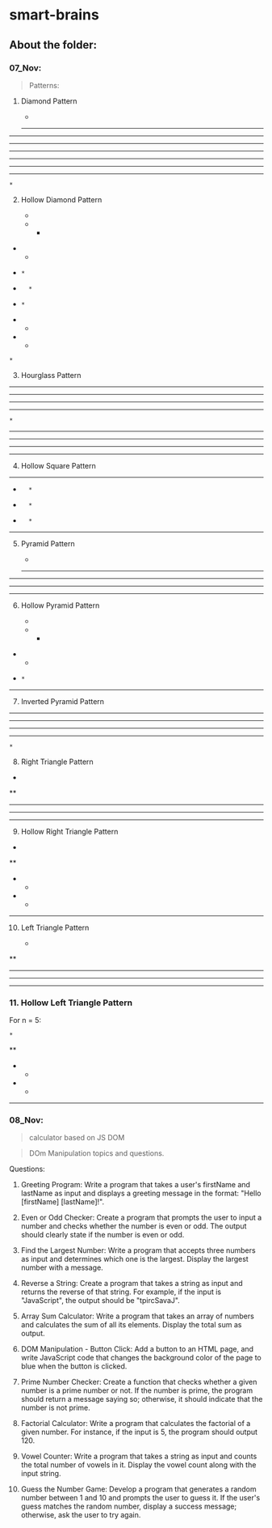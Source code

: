 # smart-brains

## About the folder:

### 07_Nov:
>Patterns:
1. Diamond Pattern

    *
   ***
  *****
 *******
*********
 *******
  *****
   ***
    *


2. Hollow Diamond Pattern


    *
   * *
  *   *
 *     *
*       *
 *     *
  *   *
   * *
    *


3. Hourglass Pattern

*********
 *******
  *****
   ***
    *
   ***
  *****
 *******
*********


4. Hollow Square Pattern

* * * * *
*       *
*       *
*       *
* * * * *


5. Pyramid Pattern

    *
   ***
  *****
 *******
*********


6. Hollow Pyramid Pattern


    *
   * *
  *   *
 *     *
*********

7. Inverted Pyramid Pattern

*********
 *******
  *****
   ***
    *


8. Right Triangle Pattern


*
**
***
****
*****


9. Hollow Right Triangle Pattern


*
**
* *
*  *
*****


10. Left Triangle Pattern


    *
   **
  ***
 ****
*****


### 11. Hollow Left Triangle Pattern
For n = 5:

    *
   **
  * *
 *  *
*****

### 08_Nov:

> calculator based on JS DOM

> DOm Manipulation topics and questions.

Questions:

1. Greeting Program: Write a program that takes a user's firstName and lastName as input and displays a greeting message in the format: "Hello [firstName] [lastName]!".

2. Even or Odd Checker: Create a program that prompts the user to input a number and checks whether the number is even or odd. The output should clearly state if the number is even or odd.

3. Find the Largest Number: Write a program that accepts three numbers as input and determines which one is the largest. Display the largest number with a message.

4. Reverse a String: Create a program that takes a string as input and returns the reverse of that string. For example, if the input is "JavaScript", the output should be "tpircSavaJ".

5. Array Sum Calculator: Write a program that takes an array of numbers and calculates the sum of all its elements. Display the total sum as output.

6. DOM Manipulation - Button Click: Add a button to an HTML page, and write JavaScript code that changes the background color of the page to blue when the button is clicked.

7. Prime Number Checker: Create a function that checks whether a given number is a prime number or not. If the number is prime, the program should return a message saying so; otherwise, it should indicate that the number is not prime.

8. Factorial Calculator: Write a program that calculates the factorial of a given number. For instance, if the input is 5, the program should output 120.

9. Vowel Counter: Write a program that takes a string as input and counts the total number of vowels in it. Display the vowel count along with the input string.

10. Guess the Number Game: Develop a program that generates a random number between 1 and 10 and prompts the user to guess it. If the user's guess matches the random number, display a success message; otherwise, ask the user to try again.
